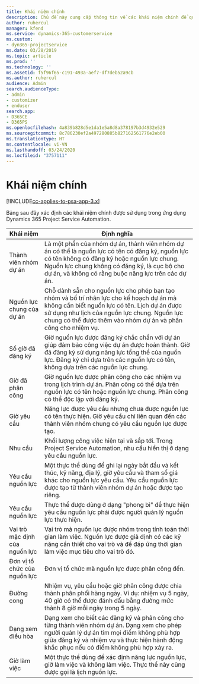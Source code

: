```yaml
---
title: Khái niệm chính
description: Chủ đề này cung cấp thông tin về các khái niệm chính để quản lý nguồn lực trong Project Service Automation.
author: ruhercul
manager: kfend
ms.service: dynamics-365-customerservice
ms.custom:
- dyn365-projectservice
ms.date: 03/28/2019
ms.topic: article
ms.prod: ''
ms.technology: ''
ms.assetid: f5f96f65-c191-493a-aef7-df7deb52a9cb
ms.author: ruhercul
audience: Admin
search.audienceType:
- admin
- customizer
- enduser
search.app:
- D365CE
- D365PS
ms.openlocfilehash: 4a839b828d5e1da1e5a8d8a378197b3d4932e529
ms.sourcegitcommit: 8c786230ef2a497280885b827162561776e2eb00
ms.translationtype: HT
ms.contentlocale: vi-VN
ms.lasthandoff: 03/24/2020
ms.locfileid: "3757111"
---
```

# <a name="key-concepts"></a>Khái niệm chính

[!INCLUDE[cc-applies-to-psa-app-3.x](../includes/cc-applies-to-psa-app-3x.md)]

Bảng sau đây xác định các khái niệm chính được sử dụng trong ứng dụng Dynamics 365 Project Service Automation.

| Khái niệm                    | Định nghĩa |
|----------------------------|------------|
| Thành viên nhóm dự án        | Là một phần của nhóm dự án, thành viên nhóm dự án có thể là nguồn lực có tên có đăng ký, nguồn lực có tên không có đăng ký hoặc nguồn lực chung. Nguồn lực chung không có đăng ký, là cục bộ cho dự án, và không có rằng buộc năng lực trên các dự án. |
| Nguồn lực chung của dự án   | Chỗ dành sẵn cho nguồn lực cho phép bạn tạo nhóm và bố trí nhân lực cho kế hoạch dự án mà không cần biết nguồn lực có tên. Lịch dự án được sử dụng như lịch của nguồn lực chung. Nguồn lực chung có thể được thêm vào nhóm dự án và phân công cho nhiệm vụ. |
| Số giờ đã đăng ký               | Giờ nguồn lực được đăng ký chắc chắn với dự án giúp đảm bảo công việc dự án được hoàn thành. Giờ đã đăng ký sử dụng năng lực tổng thể của nguồn lực. Đăng ký chỉ dựa trên các nguồn lực có tên, không dựa trên các nguồn lực chung. |
| Giờ đã phân công             | Giờ nguồn lực được phân công cho các nhiệm vụ trong lịch trình dự án. Phân công có thể dựa trên nguồn lực có tên hoặc nguồn lực chung. Phân công có thể độc lập với đăng ký. |
| Giờ yêu cầu             | Năng lực được yêu cầu nhưng chưa được nguồn lực có tên thực hiện. Giờ yêu cầu chỉ liên quan đến các thành viên nhóm chung có yêu cầu nguồn lực được tạo. |
| Nhu cầu                     | Khối lượng công việc hiện tại và sắp tới. Trong Project Service Automation, nhu cầu hiển thị ở dạng yêu cầu nguồn lực. |
| Yêu cầu nguồn lực       | Một thực thể dùng để ghi lại ngày bắt đầu và kết thúc, kỹ năng, địa lý, giờ yêu cầu và tham số giá khác cho nguồn lực yêu cầu. Yêu cầu nguồn lực được tạo từ thành viên nhóm dự án hoặc được tạo riêng. |
| Yêu cầu nguồn lực           | Thực thể được dùng ở dạng "phong bì" để thực hiện yêu cầu nguồn lực phải được người quản lý nguồn lực thực hiện. |
| Vai trò mặc định của nguồn lực      | Vai trò mà nguồn lực được nhóm trong tính toán thời gian làm việc. Nguồn lực được giả định có các kỹ năng cần thiết cho vai trò và để đáp ứng thời gian làm việc mục tiêu cho vai trò đó. |
| Đơn vị tổ chức của nguồn lực | Đơn vị tổ chức mà nguồn lực được phân công đến. |
| Đường cong                    | Nhiệm vụ, yêu cầu hoặc giờ phân công được chia thành phân phối hàng ngày. Ví dụ: nhiệm vụ 5 ngày, 40 giờ có thể được đánh dấu bằng đường mức thành 8 giờ mỗi ngày trong 5 ngày. |
| Dạng xem điều hòa        | Dạng xem cho biết các đăng ký và phân công cho từng thành viên nhóm dự án. Dạng xem cho phép người quản lý dự án tìm mọi điểm không phù hợp giữa đăng ký và nhiệm vụ và thực hiện hành động khắc phục nếu có điểm không phù hợp xảy ra. |
| Giờ làm việc                 | Một thực thể dùng để xác định năng lực nguồn lực, giờ làm việc và không làm việc. Thực thể này cũng được gọi là lịch nguồn lực. |
